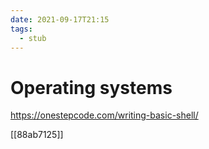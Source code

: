 ```yaml
---
date: 2021-09-17T21:15
tags: 
  - stub
---
```


# Operating systems

https://onestepcode.com/writing-basic-shell/

[[88ab7125]]
